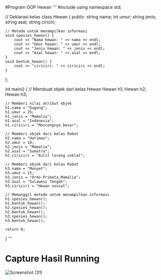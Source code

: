 #Program OOP Hewan
'''
#include <iostream>
using namespace std;

// Deklarasi kelas
class Hewan {
public:
    string nama;
    int umur;
    string jenis;
    string asal;
    string ciriciri;

    // Metode untuk menampilkan informasi
    void spesies_hewan() {
        cout << "Nama hewan: " << nama << endl;
        cout << "Umur hewan: " << umur << endl;
        cout << "Jenis hewan: " << jenis << endl;
        cout << "Asal hewan: " << asal << endl;
    }
    void bentuk_hewan() {
        cout << "ciriciri: " << ciriciri << endl;
    }
};

int main() {
    // Membuat objek dari kelas Hewan
    Hewan h1;
    Hewan h2;
    Hewan h3;

    // Memberi nilai atribut objek
    h1.nama = "Dugong";
    h1.umur = 25;
    h1.jenis = "Mamalia";
    h1.asal = "Indonesia";
    h1.ciriciri = "Moncongnya besar";

    // Memberi objek dari kelas Robot
    h2.nama = "Harimau";
    h2.umur = 10;
    h2.jenis = "Mamalia";
    h2.asal = "Sumatra";
    h2.ciriciri = "Kulit loreng coklat";

    // Memberi objek dari kelas Robot
    h3.nama = "Monyet";
    h3.umur = 15;
    h3.jenis = "Ordo Primata_Mamalia";
    h3.asal = "Sulawesi Tengah";
    h3.ciriciri = "Hewan sosial";

    // Memanggil metode untuk menampilkan informasi
    h1.spesies_hewan();
    h1.bentuk_hewan();
    h2.spesies_hewan();
    h2.bentuk_hewan();
    h3.spesies_hewan();
    h3.bentuk_hewan();

    return 0;
}
'''
# Capture Hasil Running
![Screenshot (31)](https://github.com/annisayustiani/TugasPemograman/assets/156889081/e210590e-28d9-4c5a-b7bf-cced5d0a0d99)

